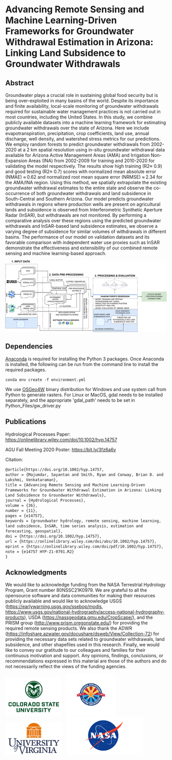 # Advancing Remote Sensing and Machine Learning-Driven Frameworks for Groundwater Withdrawal Estimation in Arizona: Linking Land Subsidence to Groundwater Withdrawals

## Abstract
Groundwater plays a crucial role in sustaining global food security but is being over-exploited in many basins of the world. Despite its importance and finite availability, local-scale monitoring of groundwater withdrawals required for sustainable water management practices is not carried out in most countries, including the United States. In this study, we combine publicly available datasets into a machine learning framework for estimating groundwater withdrawals over the state of Arizona. Here we include evapotranspiration, precipitation, crop coefficients, land use, annual discharge, well density, and watershed stress metrics for our predictions. We employ random forests to predict groundwater withdrawals from 2002-2020 at a 2 km spatial resolution using in-situ groundwater withdrawal data available for Arizona Active Management Areas (AMA) and Irrigation Non-Expansion Areas (INA) from 2002-2009 for training and 2010-2020 for validating the model respectively. The results show high training (R2≈ 0.9) and good testing (R2≈ 0.7) scores with normalized mean absolute error (NMAE) ≈ 0.62 and normalized root mean square error (NRMSE) ≈ 2.34 for the AMA/INA region. Using this method, we spatially extrapolate the existing groundwater withdrawal estimates to the entire state and observe the co-occurrence of both groundwater withdrawals and land subsidence in South-Central and Southern Arizona. Our model predicts groundwater withdrawals in regions where production wells are present on agricultural lands and subsidence is observed from Interferometric Synthetic Aperture Radar (InSAR), but withdrawals are not monitored. By performing a comparative analysis over these regions using the predicted groundwater withdrawals and InSAR-based land subsidence estimates, we observe a varying degree of subsidence for similar volumes of withdrawals in different basins. The performance of our model on validation datasets and its favorable comparison with independent water use proxies such as InSAR demonstrate the effectiveness and extensibility of our combined remote sensing and machine learning-based approach.

![preview](Workflow/Workflow_AZ.png)

## Dependencies

[Anaconda](https://www.anaconda.com/products/individual) is required for installing the Python 3 packages. Once Anaconda
is installed, the following can be run from the command line to install the required packages.

```
conda env create -f environment.yml
```

We use [OSGeo4W](https://www.osgeo.org/projects/osgeo4w/) binary distribution for Windows and use system call from Python to generate rasters. For Linux or MacOS, gdal needs to be installed separately, and the appropriate 'gdal_path' needs to be set in Python_Files/gw_driver.py

## Publications
Hydrological Processes Paper: https://onlinelibrary.wiley.com/doi/10.1002/hyp.14757

AGU Fall Meeting 2020 Poster: https://bit.ly/3fz6a6y

Citation:
```
@article{https://doi.org/10.1002/hyp.14757,
author = {Majumdar, Sayantan and Smith, Ryan and Conway, Brian D. and Lakshmi, Venkataraman},
title = {Advancing Remote Sensing and Machine Learning-Driven Frameworks for Groundwater Withdrawal Estimation in Arizona: Linking Land Subsidence to Groundwater Withdrawals},
journal = {Hydrological Processes},
volume = {36},
number = {11},
pages = {e14757},
keywords = {groundwater hydrology, remote sensing, machine learning, land subsidence, InSAR, time series analysis, estimation and forecasting, geospatial},
doi = {https://doi.org/10.1002/hyp.14757},
url = {https://onlinelibrary.wiley.com/doi/abs/10.1002/hyp.14757},
eprint = {https://onlinelibrary.wiley.com/doi/pdf/10.1002/hyp.14757},
note = {e14757 HYP-21-0791.R2}
}
```

## Acknowledgments
We would like to acknowledge funding from the NASA Terrestrial Hydrology Program, Grant number 80NSSC21K0979. We are grateful to all the opensource software and data communities for making their resources publicly available and would like to acknowledge USGS (https://earlywarning.usgs.gov/ssebop/modis, https://www.usgs.gov/national-hydrography/access-national-hydrography-products), USDA (https://nassgeodata.gmu.edu/CropScape/), and the PRISM group (http://www.prism.oregonstate.edu/) for providing the required remote sensing products. We also thank the ADWR (https://infoshare.azwater.gov/docushare/dsweb/View/Collection-72) for providing the necessary data sets related to groundwater withdrawals, land subsidence, and other shapefiles used in this research. Finally, we would like to convey our gratitude to our colleagues and families for their continuous motivation and support. Any opinions, findings, conclusions, or recommendations expressed in this material are those of the authors and do not necessarily reflect the views of the funding agencies.

<img src="Workflow/CSU-Signature-C-357.png" height="120"/> &nbsp; <img src="Workflow/ADWR.png" height="130"/> &nbsp; <img src="Workflow/UVA-Logo.png" height="100"/> &nbsp; <img src="Workflow/nasa-logo-web-rgb.png" height="120"/>
